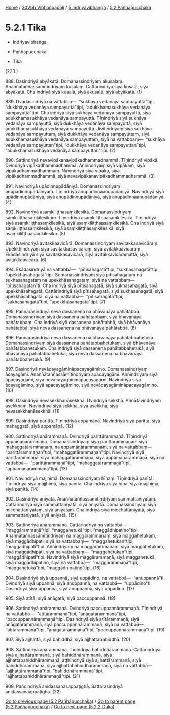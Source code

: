 
[Home](/) / [30Vbh Vibhaṅgapāḷi](../...md) / [5 Indriyavibhaṅga](...md) / [5.2 Pañhāpucchaka](../30Vbh/5/5.2.md)

# 5.2.1 Tika

* Indriyavibhaṅga

* Pañhāpucchaka

* Tika

(223.)

888\. Dasindriyā abyākatā. Domanassindriyaṃ akusalaṃ. Anaññātaññassāmītindriyaṃ kusalaṃ. Cattārindriyā siyā kusalā, siyā abyākatā. Cha indriyā siyā kusalā, siyā akusalā, siyā abyākatā. (1)

889\. Dvādasindriyā na vattabbā—  “sukhāya vedanāya sampayuttā”tipi, “dukkhāya vedanāya sampayuttā”tipi, “adukkhamasukhāya vedanāya sampayuttā”tipi. Cha indriyā siyā sukhāya vedanāya sampayuttā, siyā adukkhamasukhāya vedanāya sampayuttā. Tīṇindriyā siyā sukhāya vedanāya sampayuttā, siyā dukkhāya vedanāya sampayuttā, siyā adukkhamasukhāya vedanāya sampayuttā. Jīvitindriyaṃ siyā sukhāya vedanāya sampayuttaṃ, siyā dukkhāya vedanāya sampayuttaṃ, siyā adukkhamasukhāya vedanāya sampayuttaṃ, siyā na vattabbaṃ—  “sukhāya vedanāya sampayuttan”tipi, “dukkhāya vedanāya sampayuttan”tipi, “adukkhamasukhāya vedanāya sampayuttan”tipi. (2)

890\. Sattindriyā nevavipākanavipākadhammadhammā. Tīṇindriyā vipākā. Dvindriyā vipākadhammadhammā. Aññindriyaṃ siyā vipākaṃ, siyā vipākadhammadhammaṃ. Navindriyā siyā vipākā, siyā vipākadhammadhammā, siyā nevavipākanavipākadhammadhammā. (3)

891\. Navindriyā upādinnupādāniyā. Domanassindriyaṃ anupādinnupādāniyaṃ. Tīṇindriyā anupādinnaanupādāniyā. Navindriyā siyā upādinnupādāniyā, siyā anupādinnupādāniyā, siyā anupādinnaanupādāniyā. (4)

892\. Navindriyā asaṃkiliṭṭhasaṃkilesikā. Domanassindriyaṃ saṃkiliṭṭhasaṃkilesikaṃ. Tīṇindriyā asaṃkiliṭṭhaasaṃkilesikā. Tīṇindriyā siyā asaṃkiliṭṭhasaṃkilesikā, siyā asaṃkiliṭṭhaasaṃkilesikā. Cha indriyā siyā saṃkiliṭṭhasaṃkilesikā, siyā asaṃkiliṭṭhasaṃkilesikā, siyā asaṃkiliṭṭhaasaṃkilesikā. (5)

893\. Navindriyā avitakkaavicārā. Domanassindriyaṃ savitakkasavicāraṃ. Upekkhindriyaṃ siyā savitakkasavicāraṃ, siyā avitakkaavicāraṃ. Ekādasindriyā siyā savitakkasavicārā, siyā avitakkavicāramattā, siyā avitakkaavicārā. (6)

894\. Ekādasindriyā na vattabbā—  “pītisahagatā”tipi, “sukhasahagatā”tipi, “upekkhāsahagatā”tipi. Somanassindriyaṃ siyā pītisahagataṃ na sukhasahagataṃ na upekkhāsahagataṃ, siyā na vattabbaṃ—  “pītisahagatan”ti. Cha indriyā siyā pītisahagatā, siyā sukhasahagatā, siyā upekkhāsahagatā. Cattārindriyā siyā pītisahagatā, siyā sukhasahagatā, siyā upekkhāsahagatā, siyā na vattabbā—  “pītisahagatā”tipi, “sukhasahagatā”tipi, “upekkhāsahagatā”tipi. (7)

895\. Pannarasindriyā neva dassanena na bhāvanāya pahātabbā. Domanassindriyaṃ siyā dassanena pahātabbaṃ, siyā bhāvanāya pahātabbaṃ. Cha indriyā siyā dassanena pahātabbā, siyā bhāvanāya pahātabbā, siyā neva dassanena na bhāvanāya pahātabbā. (8)

896\. Pannarasindriyā neva dassanena na bhāvanāya pahātabbahetukā. Domanassindriyaṃ siyā dassanena pahātabbahetukaṃ, siyā bhāvanāya pahātabbahetukaṃ. Cha indriyā siyā dassanena pahātabbahetukā, siyā bhāvanāya pahātabbahetukā, siyā neva dassanena na bhāvanāya pahātabbahetukā. (9)

897\. Dasindriyā nevācayagāmināpacayagāmino. Domanassindriyaṃ ācayagāmi. Anaññātaññassāmītindriyaṃ apacayagāmi. Aññindriyaṃ siyā apacayagāmi, siyā nevācayagāmināpacayagāmi. Navindriyā siyā ācayagāmino, siyā apacayagāmino, siyā nevācayagāmināpacayagāmino. (10)

898\. Dasindriyā nevasekkhanāsekkhā. Dvindriyā sekkhā. Aññātāvindriyaṃ asekkhaṃ. Navindriyā siyā sekkhā, siyā asekkhā, siyā nevasekkhanāsekkhā. (11)

899\. Dasindriyā parittā. Tīṇindriyā appamāṇā. Navindriyā siyā parittā, siyā mahaggatā, siyā appamāṇā. (12)

900\. Sattindriyā anārammaṇā. Dvindriyā parittārammaṇā. Tīṇindriyā appamāṇārammaṇā. Domanassindriyaṃ siyā parittārammaṇaṃ siyā mahaggatārammaṇaṃ, na appamāṇārammaṇaṃ, siyā na vattabbaṃ—  “parittārammaṇan”tipi, “mahaggatārammaṇan”tipi. Navindriyā siyā parittārammaṇā, siyā mahaggatārammaṇā, siyā appamāṇārammaṇā, siyā na vattabbā—  “parittārammaṇā”tipi, “mahaggatārammaṇā”tipi, “appamāṇārammaṇā”tipi. (13)

901\. Navindriyā majjhimā. Domanassindriyaṃ hīnaṃ. Tīṇindriyā paṇītā. Tīṇindriyā siyā majjhimā, siyā paṇītā. Cha indriyā siyā hīnā, siyā majjhimā, siyā paṇītā. (14)

902\. Dasindriyā aniyatā. Anaññātaññassāmītindriyaṃ sammattaniyataṃ. Cattārindriyā siyā sammattaniyatā, siyā aniyatā. Domanassindriyaṃ siyā micchattaniyataṃ, siyā aniyataṃ. Cha indriyā siyā micchattaniyatā, siyā sammattaniyatā, siyā aniyatā. (15)

903\. Sattindriyā anārammaṇā. Cattārindriyā na vattabbā—  “maggārammaṇā”tipi, “maggahetukā”tipi, “maggādhipatino”tipi. Anaññātaññassāmītindriyaṃ na maggārammaṇaṃ, siyā maggahetukaṃ, siyā maggādhipati, siyā na vattabbaṃ—  “maggahetukan”tipi, “maggādhipatī”tipi. Aññindriyaṃ na maggārammaṇaṃ, siyā maggahetukaṃ, siyā maggādhipati, siyā na vattabbaṃ—  “maggahetukan”tipi, “maggādhipatī”tipi. Navindriyā siyā maggārammaṇā, siyā maggahetukā, siyā maggādhipatino, siyā na vattabbā—  “maggārammaṇā”tipi, “maggahetukā”tipi, “maggādhipatino”tipi. (16)

904\. Dasindriyā siyā uppannā, siyā uppādino, na vattabbā—  “anuppannā”ti. Dvindriyā siyā uppannā, siyā anuppannā, na vattabbā—  “uppādino”ti. Dasindriyā siyā uppannā, siyā anuppannā, siyā uppādino. (17)

905\. Siyā atītā, siyā anāgatā, siyā paccuppannā. (18)

906\. Sattindriyā anārammaṇā. Dvindriyā paccuppannārammaṇā. Tīṇindriyā na vattabbā—  “atītārammaṇā”tipi, “anāgatārammaṇā”tipi, “paccuppannārammaṇā”tipi. Dasindriyā siyā atītārammaṇā, siyā anāgatārammaṇā, siyā paccuppannārammaṇā, siyā na vattabbā—  “atītārammaṇā”tipi, “anāgatārammaṇā”tipi, “paccuppannārammaṇā”tipi. (19)

907\. Siyā ajjhattā, siyā bahiddhā, siyā ajjhattabahiddhā. (20)

908\. Sattindriyā anārammaṇā. Tīṇindriyā bahiddhārammaṇā. Cattārindriyā siyā ajjhattārammaṇā, siyā bahiddhārammaṇā, siyā ajjhattabahiddhārammaṇā, aṭṭhindriyā siyā ajjhattārammaṇā, siyā bahiddhārammaṇā, siyā ajjhattabahiddhārammaṇā, siyā na vattabbā—  “ajjhattārammaṇā”tipi, “bahiddhārammaṇā”tipi, “ajjhattabahiddhārammaṇā”tipi. (21)

909\. Pañcindriyā anidassanasappaṭighā. Sattarasindriyā anidassanaappaṭighā. (22)

[Go to previous page (5.2 Pañhāpucchaka)](../30Vbh/5/5.2.md) / [Go to parent page (5.2 Pañhāpucchaka)](../30Vbh/5/5.2.md) / [Go to next page (5.2.2 Duka)](5.2.2.md)


